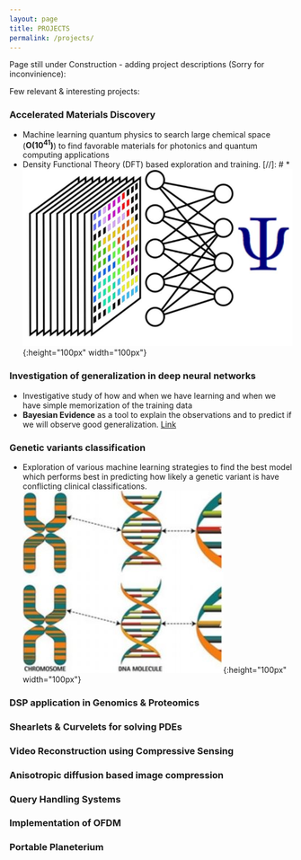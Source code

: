 ```yaml
---
layout: page
title: PROJECTS
permalink: /projects/
---
```


Page still under Construction - adding project descriptions (Sorry for inconvinience): 

Few relevant & interesting projects:

### Accelerated Materials Discovery
  * Machine learning quantum physics to search large chemical space (**O(10<sup>41</sup>)**) to find favorable materials for photonics and quantum computing applications
  * Density Functional Theory (DFT) based exploration and training. 
  [//]: # * ![test image](perovskite.JPG){:height="100px" width="100px"}


### Investigation of generalization in deep neural networks
  * Investigative study of how and when we have learning and when we have simple memorization of the training data
  * **Bayesian Evidence** as a tool to explain the observations and to predict if we will observe good generalization. [Link](generalization_nn.pdf)


### Genetic variants classification 
  * Exploration of various machine learning strategies to find the best model which performs best in predicting how likely a genetic variant is have conflicting clinical classifications. 
  ![image 3](genomic.jpg){:height="100px" width="100px"}

### DSP application in Genomics & Proteomics
### Shearlets & Curvelets for solving PDEs
### Video Reconstruction using Compressive Sensing
### Anisotropic diffusion based image compression
### Query Handling Systems
### Implementation of OFDM
### Portable Planeterium
